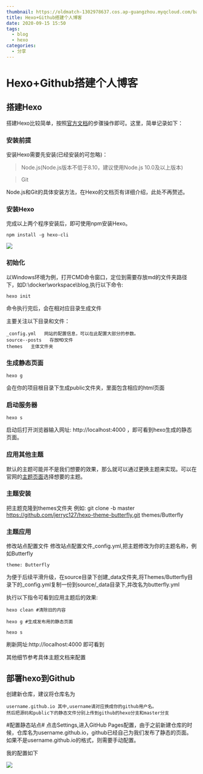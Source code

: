 ```yaml
---
thumbnail: https://oldmatch-1302978637.cos.ap-guangzhou.myqcloud.com/banner2.jpg
title: Hexo+Github搭建个人博客
date: 2020-09-15 15:50
tags:
  - blog
  - hexo
categories:
  - 分享
---
```


# Hexo+Github搭建个人博客

## 搭建Hexo  
搭建Hexo比较简单，按照[官方文档](https://hexo.io/zh-cn/docs/)的步骤操作即可。这里，简单记录如下：

### 安装前提
安装Hexo需要先安装(已经安装的可忽略)：
> Node.js(Node.js版本不低于8.10，建议使用Node.js 10.0及以上版本)

> Git

Node.js和Git的具体安装方法，在Hexo的文档页有详细介绍，此处不再赘述。

### 安装Hexo
完成以上两个程序安装后，即可使用npm安装Hexo。

`npm install -g hexo-cli`

![](https://oldmatch-1302978637.cos.ap-guangzhou.myqcloud.com/3381990-84e4eb31f7bcd917.jpg)

### 初始化
以Windows环境为例，打开CMD命令窗口，定位到需要存放md的文件夹路径下，如D:\docker\workspace\blog,执行以下命令:

`hexo init`

命令执行完后，会在相对应目录生成文件

主要关注以下目录和文件：

	_config.yml   网站的配置信息，可以在此配置大部分的参数。
	source--posts   存放MD文件
	themes   主体文件夹
  
### 生成静态页面

`hexo g`

会在你的项目根目录下生成public文件夹，里面包含相应的html页面

### 启动服务器

`hexo s`

启动后打开浏览器输入网址: http://localhost:4000 ，即可看到hexo生成的静态页面。


### 应用其他主题
默认的主题可能并不是我们想要的效果，那么就可以通过更换主题来实现。可以在官网的[主题页面](https://hexo.io/themes)选择想要的主题。

### 主题安装

把主题克隆到themes文件夹 例如:  git clone -b master https://github.com/jerryc127/hexo-theme-butterfly.git themes/Butterfly

### 主题应用

修改站点配置文件
修改站点配置文件_config.yml,把主题修改为你的主题名称，例如Butterfly

	theme: Butterfly

为便于后续平滑升级，在source目录下创建_data文件夹,将Themes/Butterfly目录下的_config.yml复制一份到source/_data目录下,并改名为butterfly.yml

执行以下指令可看到应用主题后的效果:

`hexo clean #清除旧的内容`

`hexo g #生成发布用的静态页面`

`hexo s`

刷新网址:http://localhost:4000 即可看到

其他细节参考具体主题文档来配置

## 部署hexo到Github

创建新仓库，建议将仓库名为

	username.github.io 其中,username请对应换成你的github用户名。
	然后把源码和public下的静态文件分别上传到github的hexo分支和master分支

#配置静态站点#
点击Settings,进入GitHub Pages配置，由于之前新建仓库的时候，仓库名为username.github.io，github已经自己为我们发布了静态的页面。如果不是username.github.io的格式，则需要手动配置。

我的配置如下

![](https://oldmatch-1302978637.cos.ap-guangzhou.myqcloud.com/1.png)